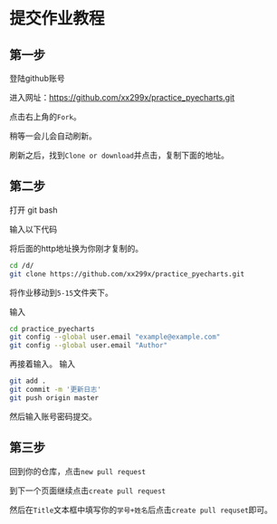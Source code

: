 # 提交作业教程

## 第一步

登陆github账号

进入网址：https://github.com/xx299x/practice_pyecharts.git

点击右上角的`Fork`。

稍等一会儿会自动刷新。

刷新之后，找到`Clone or download`并点击，复制下面的地址。

## 第二步
打开 git bash 

输入以下代码

将后面的http地址换为你刚才复制的。
```bash
cd /d/
git clone https://github.com/xx299x/practice_pyecharts.git
```

将作业移动到`5-15`文件夹下。

输入
```bash
cd practice_pyecharts
git config --global user.email "example@example.com"
git config --global user.email "Author"
```
再接着输入。
输入
```bash
git add .
git commit -m '更新日志'
git push origin master
```
然后输入账号密码提交。
## 第三步
回到你的仓库，点击`new pull request`

到下一个页面继续点击`create pull request`

然后在`Title`文本框中填写你的`学号+姓名`后点击`create pull requset`即可。
